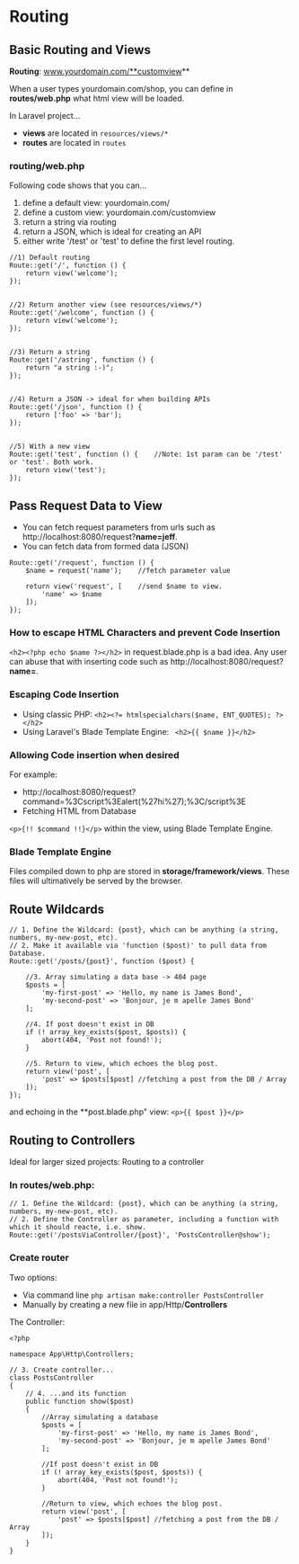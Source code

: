 # Routing

## Basic Routing and Views

**Routing**: www.yourdomain.com/**customview**

When a user types yourdomain.com/shop, you can define in **routes/web.php** what html view will be loaded.

In Laravel project...
- **views** are located in `resources/views/*`  
- **routes** are located in `routes`

### routing/web.php

Following code shows that you can...
1. define a default view: yourdomain.com/
2. define a custom view: yourdomain.com/customview
3. return a string via routing
4. return a JSON, which is ideal for creating an API
5. either write '/test' or 'test' to define the first level routing.


```
//1) Default routing
Route::get('/', function () {
    return view('welcome');
});


//2) Return another view (see resources/views/*)
Route::get('/welcome', function () {
    return view('welcome');
});


//3) Return a string
Route::get('/astring', function () {
    return "a string :-)";
});


//4) Return a JSON -> ideal for when building APIs
Route::get('/json', function () {
    return ['foo' => 'bar'];
});


//5) With a new view
Route::get('test', function () {    //Note: 1st param can be '/test' or 'test'. Both work.
    return view('test');
});

```


## Pass Request Data to View

- You can fetch request parameters from urls such as http://localhost:8080/request?**name=jeff**.
- You can fetch data from formed data (JSON)

```
Route::get('/request', function () {
    $name = request('name');    //fetch parameter value
    
    return view('request', [    //send $name to view.
        'name' => $name
    ]);
});
```

### How to escape HTML Characters and prevent Code Insertion

`<h2><?php echo $name ?></h2>` in request.blade.php is a bad idea. Any user can abuse that with inserting code such as http://localhost:8080/request?**name=<script>alter('hi');</script>**.

### Escaping Code Insertion

- Using classic PHP: ` <h2><?= htmlspecialchars($name, ENT_QUOTES); ?></h2> `
- Using Laravel's Blade Template Engine: ` <h2>{{ $name }}</h2>`

### Allowing Code insertion when desired

For example: 
- http://localhost:8080/request?command=%3Cscript%3Ealert(%27hi%27);%3C/script%3E
- Fetching HTML from Database

` <p>{!! $command !!}</p> ` within the view, using Blade Template Engine.

### Blade Template Engine

Files compiled down to php are stored in **storage/framework/views**. These files will ultimatively be served by the browser.




## Route Wildcards

```
// 1. Define the Wildcard: {post}, which can be anything (a string, numbers, my-new-post, etc).
// 2. Make it available via 'function ($post)' to pull data from Database.
Route::get('/posts/{post}', function ($post) {

    //3. Array simulating a data base -> 404 page
    $posts = [
        'my-first-post' => 'Hello, my name is James Bond',
        'my-second-post' => 'Bonjour, je m apelle James Bond'
    ];

    //4. If post doesn't exist in DB
    if (! array_key_exists($post, $posts)) {
        abort(404, 'Post not found!');
    }

    //5. Return to view, which echoes the blog post.
    return view('post', [
        'post' => $posts[$post] //fetching a post from the DB / Array
    ]);
});

```

and echoing in the **post.blade.php" view:
` <p>{{ $post }}</p> `




## Routing to Controllers
Ideal for larger sized projects: Routing to a controller

### In routes/**web.php**:
```
// 1. Define the Wildcard: {post}, which can be anything (a string, numbers, my-new-post, etc).
// 2. Define the Controller as parameter, including a function with which it should reacte, i.e. show.
Route::get('/postsViaController/{post}', 'PostsController@show');
```

### Create router
Two options:
- Via command line ` php artisan make:controller PostsController `
- Manually by creating a new file in app/Http/**Controllers**

The Controller:

```
<?php

namespace App\Http\Controllers;

// 3. Create controller...
class PostsController
{
    // 4. ...and its function
    public function show($post)
    {
        //Array simulating a database
        $posts = [
            'my-first-post' => 'Hello, my name is James Bond',
            'my-second-post' => 'Bonjour, je m apelle James Bond'
        ];
    
        //If post doesn't exist in DB
        if (! array_key_exists($post, $posts)) {
            abort(404, 'Post not found!');
        }
    
        //Return to view, which echoes the blog post.
        return view('post', [
            'post' => $posts[$post] //fetching a post from the DB / Array
        ]);
    }
}

```